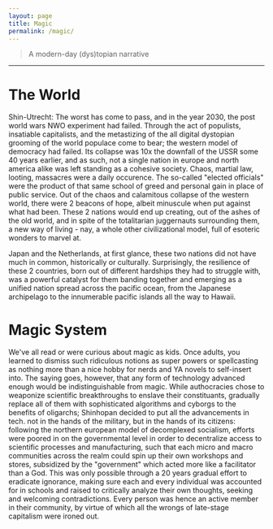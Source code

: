 ```yaml
---
layout: page
title: Magic
permalink: /magic/
---
```


> A modern-day (dys)topian narrative

---

# The World

Shin-Utrecht: The worst has come to pass, and in the year 2030, the post world wars NWO experiment had failed. Through the act of populists, insatiable capitalists, and the metastizing of the all digital dystopian grooming of the world populace come to bear; the western model of democracy had failed. Its collapse was 10x the downfall of the USSR some 40 years earlier, and as such, not a single nation in europe and north america alike was left standing as a cohesive society. Chaos, martial law, looting, massacres were a daily occurence. The so-called "elected officials" were the product of that same school of greed and personal gain in place of public service. 
Out of the chaos and calamitous collapse of the western world, there were 2 beacons of hope, albeit minuscule when put against what had been. These 2 nations would end up creating, out of the ashes of the old world, and in spite of the totalitarian juggernauts surrounding them, a new way of living - nay, a whole other civilizational model, full of esoteric wonders to marvel at.

Japan and the Netherlands, at first glance, these two nations did not have much in common, historically or culturally. Surprisingly, the resilience of these 2 countries, born out of different hardships they had to struggle with, was a powerful catalyst for them banding together and emerging as a unified nation spread across the pacific ocean, from the Japanese archipelago to the innumerable pacific islands all the way to Hawaii. 

# Magic System

We've all read or were curious about magic as kids. Once adults, you learned to dismiss such ridiculous notions as super powers or spellcasting as nothing more than a nice hobby for nerds and YA novels to self-insert into. The saying goes, however, that any form of technology advanced enough would be indistinguishable from magic. While authocracies chose to weaponize scientific breakthroughs to enslave their constituants, gradually replace all of them with sophisticated algorithms and cyborgs to the benefits of oligarchs; Shinhopan decided to put all the advancements in tech. not in the hands of the military, but in the hands of its citizens: following the northern european model of decomplexed socialism, efforts were poored in on the governmental level in order to decentralize access to scientific processes and manufacturing, such that each micro and macro communities across the realm could spin up their own workshops and stores, subsidized by the "government" which acted more like a facilitator than a God. This was only possible through a 20 years gradual effort to eradicate ignorance, making sure each and every individual was accounted for in schools and raised to critically analyze their own thoughts, seeking and welcoming contradictions. Every person was hence an active member in their community, by virtue of which all the wrongs of late-stage capitalism were ironed out.